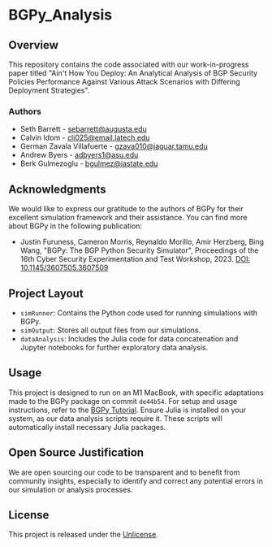 # BGPy_Analysis

## Overview
This repository contains the code associated with our work-in-progress paper titled "Ain't How You Deploy: An Analytical Analysis of BGP Security Policies Performance Against Various Attack Scenarios with Differing Deployment Strategies".

### Authors
- Seth Barrett - [sebarrett@augusta.edu](mailto:sebarrett@augusta.edu)
- Calvin Idom - [cli025@email.latech.edu](mailto:cli025@email.latech.edu)
- German Zavala Villafuerte - [gzava010@jaguar.tamu.edu](mailto:gzava010@jaguar.tamu.edu)
- Andrew Byers - [adbyers1@asu.edu](mailto:adbyers1@asu.edu)
- Berk Gulmezoglu - [bgulmez@iastate.edu](mailto:bgulmez@iastate.edu)

## Acknowledgments
We would like to express our gratitude to the authors of BGPy for their excellent simulation framework and their assistance. You can find more about BGPy in the following publication:

- Justin Furuness, Cameron Morris, Reynaldo Morillo, Amir Herzberg, Bing Wang, "BGPy: The BGP Python Security Simulator", Proceedings of the 16th Cyber Security Experimentation and Test Workshop, 2023. [DOI: 10.1145/3607505.3607509](https://doi.org/10.1145/3607505.3607509)

## Project Layout
- `simRunner`: Contains the Python code used for running simulations with BGPy.
- `simOutput`: Stores all output files from our simulations.
- `dataAnalysis`: Includes the Julia code for data concatenation and Jupyter notebooks for further exploratory data analysis.

## Usage
This project is designed to run on an M1 MacBook, with specific adaptations made to the BGPy package on commit `de44b54`. For setup and usage instructions, refer to the [BGPy Tutorial](https://github.com/jfuruness/bgpy_pkg/wiki/Tutorial). Ensure Julia is installed on your system, as our data analysis scripts require it. These scripts will automatically install necessary Julia packages.

## Open Source Justification
We are open sourcing our code to be transparent and to benefit from community insights, especially to identify and correct any potential errors in our simulation or analysis processes.

## License
This project is released under the [Unlicense](https://unlicense.org/).
